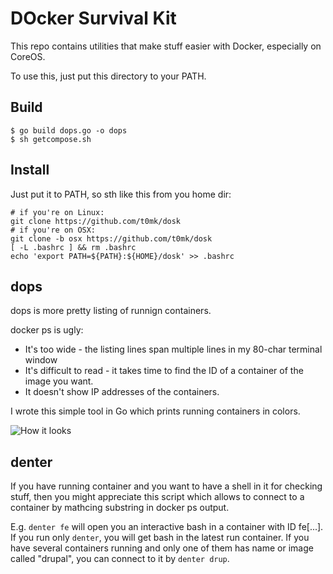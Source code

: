# DOcker Survival Kit

This repo contains utilities that make stuff easier with Docker, especially on CoreOS.

To use this, just put this directory to your PATH.

## Build

```
$ go build dops.go -o dops
$ sh getcompose.sh
```

## Install

Just put it to PATH, so sth like this from you home dir:

```
# if you're on Linux:
git clone https://github.com/t0mk/dosk
# if you're on OSX:
git clone -b osx https://github.com/t0mk/dosk
[ -L .bashrc ] && rm .bashrc
echo 'export PATH=${PATH}:${HOME}/dosk' >> .bashrc
```

## dops

dops is more pretty listing of runnign containers.

docker ps is ugly:

* It's too wide - the listing lines span multiple lines in my 80-char terminal window
* It's difficult to read - it takes time to find the ID of a container of the image you want. 
* It doesn't show IP addresses of the containers.

I wrote this simple tool in Go which prints running containers in colors.

![How it looks](http://i.imgur.com/wyjHrrP.png)

## denter

If you have running container and you want to have a shell in it for checking stuff, then you might appreciate this script which allows to connect to a container by mathcing substring in docker ps output.

E.g. `denter fe` will open you an interactive bash in a container with ID fe[...]. If you run only `denter`, you will get bash in the latest run container. If you have several containers running and only one of them has name or image called "drupal", you can connect to it by `denter drup`.
